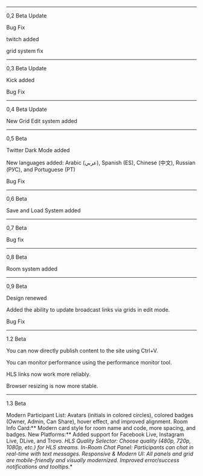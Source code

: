 ------------------------------------------
0,2 Beta Update 

Bug Fix

twitch added

grid system fix

-----------------------------------------

0,3 Beta Update

Kick added

Bug Fix

-----------------------------------------

0,4 Beta Update

New Grid Edit system added


-----------------------------------------

0,5 Beta

Twitter Dark Mode added

New languages added: Arabic (عربي), Spanish (ES), Chinese (中文), Russian (РУС), and Portuguese (PT)

Bug Fix

-----------------------------------------

0,6 Beta 

Save and Load System added


-----------------------------------------

0,7 Beta

Bug fix

-----------------------------------------

0,8 Beta

Room system added


-----------------------------------------

0,9 Beta

Design renewed

Added the ability to update broadcast links via grids in edit mode.

Bug Fix

----------------------------------------------------

1.2 Beta

You can now directly publish content to the site using Ctrl+V.

You can monitor performance using the performance monitor tool.

HLS links now work more reliably.

Browser resizing is now more stable.



----------------------------------------------------------


1.3 Beta



Modern Participant List: Avatars (initials in colored circles), colored badges (Owner, Admin, Can Share), hover effect, and improved alignment.
Room Info Card:** Modern card style for room name and code, more spacing, and badges.
New Platforms:** Added support for Facebook Live, Instagram Live, DLive, and Trovo.
*HLS Quality Selector: Choose quality (480p, 720p, 1080p, etc.) for HLS streams.
In-Room Chat Panel: Participants can chat in real-time with text messages.
Responsive & Modern UI: All panels and grid are mobile-friendly and visually modernized.
Improved error/success notifications and tooltips.**
